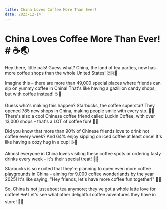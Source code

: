```yaml
---
title: China Loves Coffee More Than Ever!
date: 2023-12-14
---
```

# China Loves Coffee More Than Ever! # ☕🌏

Hey there, little pals! Guess what? China, the land of tea parties, now has more coffee shops than the whole United States! 🇨🇳🌟

Imagine this – there are more than 49,000 special places where friends can sip on yummy coffee in China! That's like having a gazillion candy shops, but with coffee instead! ☕🍭

Guess who's making this happen? Starbucks, the coffee superstar! They opened 785 new shops in China, making people smile with every sip. 🌈😊 There's also a cool Chinese coffee friend called Luckin Coffee, with over 13,000 shops – that's a LOT of coffee fun! 🚀🎉

Did you know that more than 90% of Chinese friends love to drink hot coffee every week? And 64% enjoy sipping on iced coffee at least once! It's like having a cozy hug in a cup! ☕🤗

Almost everyone in China loves visiting these coffee spots or ordering tasty drinks every week – it's their special treat! 🎈🌟

Starbucks is so excited that they're planning to open even more coffee playgrounds in China – aiming for 9,000 coffee wonderlands by the year 2025! It's like saying, "Hey friends, let's have more coffee fun together!" 🚀🌈

So, China is not just about tea anymore; they've got a whole latte love for coffee! ☕💕 Let's see what other delightful coffee adventures they have in store! 🌟🚀
